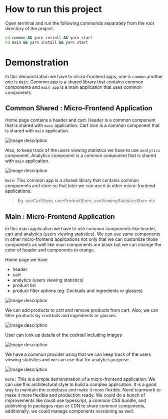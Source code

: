 # How to run this project

Open terminal and run the following commands separately from the root directory of the project.

```bash
cd common && yarn install && yarn start
cd main && yarn install && yarn start
```

 # Demonstration

In this demonstration we have to micro-frontend apps, one is `common` another one is `main`. Common app is a shared library that contains common components and `main app` is a main application that uses common components. 

## Common Shared : Micro-Frontend Application

Home page contains a header and cart. Header is a common component that is shared with `main` application. Cart icon is a common component that is shared with `main` application. 

![Image description](https://dev-to-uploads.s3.amazonaws.com/uploads/articles/7rjd206sskxbd1mq4hlg.png)

Also, to keep track of the users viewing statistics we have to use `analytics` component. Analytics component is a common component that is shared with `main` application.

![Image description](https://dev-to-uploads.s3.amazonaws.com/uploads/articles/7lrpf88jzmfuprssa0ht.png)

`Note`: This common app is a shared library that contains common components and store so that later we can use it in other micro-frontend applications.

> Eg. useCartStore, userProductStore, useViewingStatisticsStore etc.


## Main : Micro-Frontend Application

In this main application we have to use common components like header, cart and analytics (users viewing statistics). We can use same components in other micro-frontend applications not only that we can customize those components as well like main components are black but we can change the color of header and components to orange.

Home page we have 

- header
- cart
- analytics (users viewing statistics)
- product list
- product filter options (eg. Cocktails and ingredients or glasses)

![Image description](https://dev-to-uploads.s3.amazonaws.com/uploads/articles/aje72wsb5xhqenbv0tt4.png)


We can add products to cart and remove products from cart. Also, we can filter products by cocktails and ingredients or glasses.

![Image description](https://dev-to-uploads.s3.amazonaws.com/uploads/articles/4i6l5agbe64applixda2.png)


User can look up details of the cocktail including images

![Image description](https://dev-to-uploads.s3.amazonaws.com/uploads/articles/pexbfud7jtkbw4kz5qre.png)

We have a common provider using that we can keep track of the users viewing statistics and we can use that for analytics purpose.

![Image description](https://dev-to-uploads.s3.amazonaws.com/uploads/articles/uluj9wm31iku7ep9ak7v.png)


`Note:` This is a simple demonstration of a micro-frontend application. We can use this architectural style to build a complex application. It is a good way to maintain the codebase and make it more flexible. Need teamwork to make it more flexible and production ready. We could do a bunch of improvements like could use typescript, a common CSS bundle, and publishing to packages repo or CDN to share common components, additionally, we could manage components versioning as well.